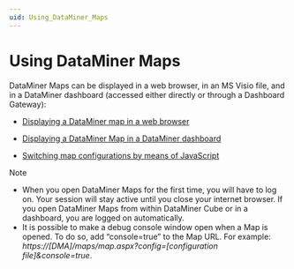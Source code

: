 ```yaml
---
uid: Using_DataMiner_Maps
---
```


# Using DataMiner Maps

DataMiner Maps can be displayed in a web browser, in an MS Visio file, and in a DataMiner dashboard (accessed either directly or through a Dashboard Gateway):

- [Displaying a DataMiner map in a web browser](xref:Displaying_a_DataMiner_map_in_a_web_browser)

- [Displaying a DataMiner Map in a DataMiner dashboard](xref:Displaying_a_DataMiner_Map_in_a_DataMiner_dashboard)

- [Switching map configurations by means of JavaScript](xref:Switching_map_configurations_by_means_of_JavaScript)

> [!NOTE]
>
> - When you open DataMiner Maps for the first time, you will have to log on. Your session will stay active until you close your internet browser. If you open DataMiner Maps from within DataMiner Cube or in a dashboard, you are logged on automatically.
> - It is possible to make a debug console window open when a Map is opened. To do so, add “console=true” to the Map URL. For example: <br>*https://\[DMA\]/maps/map.aspx?config=\[configuration file\]&console=true*.
